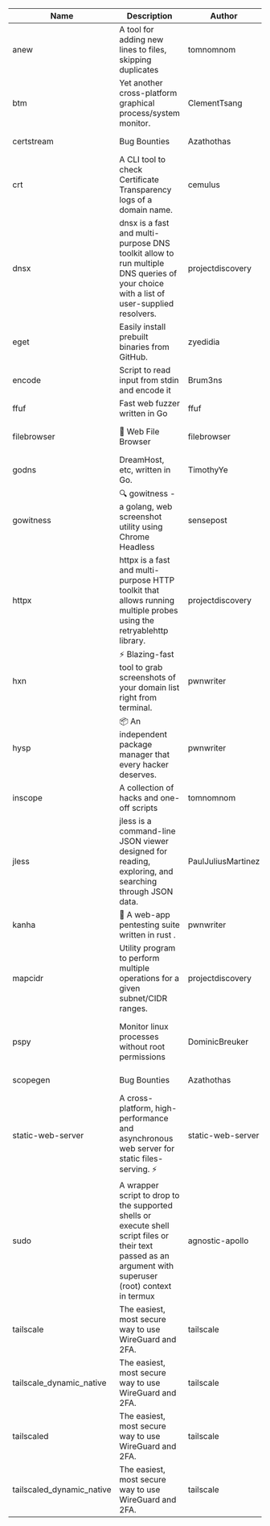 | Name | Description | Author | Repository | Stars | Version | Updated | Size | SHA256SUM | B3SUM | Source | Language | License |
| ---- | ----------- | ------ | ---------- | ----- | ------- | ------- | ---- | --- | ------ | --------|-------- | ------- |
| anew | A tool for adding new lines to files, skipping duplicates | tomnomnom | [https://github.com/tomnomnom/anew](https://github.com/tomnomnom/anew) | 1144 | v0.1.1 | 2022-03-15T22:35:31Z | 1.48 MB | 018ce94bfb9337fe29c3089bee3dc21fc99d75315c9fd657e09c753f0421d6dc | 8969b90775932fe4fa96484ef5cebf3ba15939353e07017e7b1fce244591a100 | https://bin.ajam.dev/arm64_v8a_Android/anew | Go | MIT License |
| btm | Yet another cross-platform graphical process/system monitor. | ClementTsang | [https://github.com/ClementTsang/bottom](https://github.com/ClementTsang/bottom) | 8339 | 0.9.6 | 2023-08-27T01:43:44Z | 3.25 MB | ed7a169d216c00a9f0b0f6afb1c4e9864cc39c434027168440dc1f8c7cac369a | 52dc0e8e0058bf2dbf1334e67ee6eb10f8d63f76d91af97bdc2049d4a4a59e86 | https://bin.ajam.dev/arm64_v8a_Android/btm | Rust | MIT License |
| certstream |  Bug Bounties | Azathothas | [https://github.com/Azathothas/Arsenal](https://github.com/Azathothas/Arsenal) | 14 | null |  | 4.76 MB | e07207416df1e35443ade91c545b82cb5b2c8b4646d520040b06b601447b0568 | 04fdb49fe569bac9e69ff3983a400c67c812b6eb5dbf40fc9d3edd6538840e03 | https://bin.ajam.dev/arm64_v8a_Android/certstream | Shell | null |
| crt | A CLI tool to check Certificate Transparency logs of a domain name. | cemulus | [https://github.com/cemulus/crt](https://github.com/cemulus/crt) | 64 | v0.1.0 | 2022-03-08T21:41:54Z | 4.85 MB | 7a034e1a69ce0888d2e4ca387d2e6ff1ceeb918c669e42badcff5a35564217aa | 6ca8694035d8a455a65bed1def4ae1b346775ba72c77dd1d8e9c2a7d7735b3a8 | https://bin.ajam.dev/arm64_v8a_Android/crt | Go | Apache License 2.0 |
| dnsx | dnsx is a fast and multi-purpose DNS toolkit allow to run multiple DNS queries of your choice with a list of user-supplied resolvers. | projectdiscovery | [https://github.com/projectdiscovery/dnsx](https://github.com/projectdiscovery/dnsx) | 1844 | v1.1.6 | 2023-11-11T19:20:44Z | 26.22 MB | ef8d3e2bdbe8c98a7c5be1f05537ba637e2160dd0cff56afb292ca85fbf76eb7 | ea69a80893a0ba4dcbc18dbcacb0146614b68b79a3ad2719f04a2d7aa1beb3ef | https://bin.ajam.dev/arm64_v8a_Android/dnsx | Go | MIT License |
| eget | Easily install prebuilt binaries from GitHub. | zyedidia | [https://github.com/zyedidia/eget](https://github.com/zyedidia/eget) | 681 | v1.3.3 | 2023-02-22T05:15:46Z | 6.8 MB | 75dda989a64bb2fab29e70191b47d3154c88649dcf4e115d7998391b9430a259 | 50ca66a7e0b8754f7ed4a2775039d8c45cb07d2984d307bb94f1151c0cb89079 | https://bin.ajam.dev/arm64_v8a_Android/eget | Go | MIT License |
| encode | Script to read input from stdin and encode it | Brum3ns | [https://github.com/Brum3ns/encode](https://github.com/Brum3ns/encode) | 18 | null |  | 2.61 MB | 37c9e10f9fd426054c3496a8fddc37d918dc9aa57dd310390cf7d934a0afbbee | 04a611e0f2e97344f1088fc1c67983bec3f6f4a0754be5efcff06817304b865e | https://bin.ajam.dev/arm64_v8a_Android/encode | Go | MIT License |
| ffuf | Fast web fuzzer written in Go | ffuf | [https://github.com/ffuf/ffuf](https://github.com/ffuf/ffuf) | 10906 | v2.1.0 | 2023-09-16T12:23:19Z | 8.58 MB | 533d3200f0e3e211d0d83422ff26bf3ff209959e926147541837813da148f685 | 4b876d52fc0cf28b1ff098106275fa549d8282b73e5fd24a382f2daae4c1b754 | https://bin.ajam.dev/arm64_v8a_Android/ffuf | Go | MIT License |
| filebrowser | 📂 Web File Browser | filebrowser | [https://github.com/filebrowser/filebrowser](https://github.com/filebrowser/filebrowser) | 22512 | v2.27.0 | 2024-01-02T14:38:37Z | 13.94 MB | 4dac26e57afd8b1d53c702c39c08c2375963ac2893e0c00f6ea9676899ca77a5 | 77995c219657bafed76621a04ec239adfad2ad4c1ae331cd7d925a8b51c91acf | https://bin.ajam.dev/arm64_v8a_Android/filebrowser | Go | Apache License 2.0 |
| godns |  DreamHost, etc, written in Go. | TimothyYe | [https://github.com/TimothyYe/godns](https://github.com/TimothyYe/godns) | 1396 | v3.0.6 | 2024-01-25T15:49:38Z | 12.38 MB | 4d1f834a2a97e5f6ab61c9466b9db2890706e2c69070c46a8b8014de7964626c | 8d937783145854760782bc8e91a99b26fa05d79b2ee3dd3c948531db4a8b9bcc | https://bin.ajam.dev/arm64_v8a_Android/godns | Go | Apache License 2.0 |
| gowitness | 🔍 gowitness - a golang, web screenshot utility using Chrome Headless | sensepost | [https://github.com/sensepost/gowitness](https://github.com/sensepost/gowitness) | 2561 | 2.5.1 | 2023-10-29T11:11:30Z | 27.22 MB | 7c4af630a01d82575d530aecae8b4dd941adb77f01387c36868f68683b13d934 | 63a64b03f47bf800a70b11e4ee76b815f998e593f79398761cca1d313d9aff62 | https://bin.ajam.dev/arm64_v8a_Android/gowitness | Go | GNU General Public License v3.0 |
| httpx | httpx is a fast and multi-purpose HTTP toolkit that allows running multiple probes using the retryablehttp library. | projectdiscovery | [https://github.com/projectdiscovery/httpx](https://github.com/projectdiscovery/httpx) | 6421 | v1.3.9 | 2024-01-24T11:17:45Z | 42.14 MB | 47a673ca6092496272f2e73543c0f9d26a3179c83c8e284f057c6861373ba0f9 | 482e3c03710ba41f0b079d893824a5545d1c9884eb4af00d208a7b1c3dd97d8f | https://bin.ajam.dev/arm64_v8a_Android/httpx | Go | MIT License |
| hxn | ⚡ Blazing-fast tool to grab screenshots of your domain list right from terminal. | pwnwriter | [https://github.com/pwnwriter/haylxon](https://github.com/pwnwriter/haylxon) | 354 | v0.1.10 | 2024-01-09T15:11:15Z | 6.23 MB | 3d3b297f066245bae589faa4dfef56cc4b048261e25da2a5f79e645dc94a0ca8 | d925a36645b7b18ffd8c70a39dfc0029780ca7f56a37918ad89a3eb739c5c8b6 | https://bin.ajam.dev/arm64_v8a_Android/hxn | Rust | MIT License |
| hysp | 📦 An independent package manager that every hacker deserves. | pwnwriter | [https://github.com/pwnwriter/hysp](https://github.com/pwnwriter/hysp) | 398 | v0.1.2 | 2023-12-13T15:03:18Z | 3.4 MB | 521405ebfeb26807927a77858853e4987b9a976edda819dc61baca0e0c9ec4cb | f4cbdafa4c42e434137e1be24f91e98ee94f72741d1efa61d643c722f8086540 | https://bin.ajam.dev/arm64_v8a_Android/hysp | Rust | MIT License |
| inscope | A collection of hacks and one-off scripts | tomnomnom | [https://github.com/tomnomnom/hacks](https://github.com/tomnomnom/hacks) | 1990 | null |  | 1.87 MB | 4b58ff2179b5a711ae287c84383e3914a56bbb52ab0c074989819da35915ce84 | bb1cab81df281e0775a07b16889070605cecdf7b1b0dc627293b19d3750776e5 | https://bin.ajam.dev/arm64_v8a_Android/inscope | Go | null |
| jless | jless is a command-line JSON viewer designed for reading, exploring, and searching through JSON data. | PaulJuliusMartinez | [https://github.com/PaulJuliusMartinez/jless](https://github.com/PaulJuliusMartinez/jless) | 4335 | v0.9.0 | 2023-07-17T02:51:34Z | 1.83 MB | f95b2c666fcc770a829cc241b7ad2631bc41258d8afd9a9a0f5115635279098a | e54b6f5027f01876c0d6cff993c6e75a0be33eec0242601e2b969536ee99a627 | https://bin.ajam.dev/arm64_v8a_Android/jless | Rust | MIT License |
| kanha | 🦚 A web-app pentesting suite written in rust . | pwnwriter | [https://github.com/pwnwriter/kanha](https://github.com/pwnwriter/kanha) | 239 | v-v0.1.2 | 2023-10-17T16:42:52Z | 2.91 MB | e98b78edc697919a405311f1b4b317ffe0b6a6917eca32effa3c998529e29e4f | 16f9c9f6e31758be0255755f8066c843702e7c8a92383919b8760a116bfb5aff | https://bin.ajam.dev/arm64_v8a_Android/kanha | Rust | MIT License |
| mapcidr | Utility program to perform multiple operations for a given subnet/CIDR ranges. | projectdiscovery | [https://github.com/projectdiscovery/mapcidr](https://github.com/projectdiscovery/mapcidr) | 886 | v1.1.16 | 2023-11-23T07:59:56Z | 23.4 MB | 28978f76acc7e040c5c874a2ef23c41912df21de57925c07bbb2127eb96aaffd | cb430417c7ffbdd912d8a96ad60dc13783f311a31e8b1dc435b618e37acba50e | https://bin.ajam.dev/arm64_v8a_Android/mapcidr | Go | MIT License |
| pspy | Monitor linux processes without root permissions | DominicBreuker | [https://github.com/DominicBreuker/pspy](https://github.com/DominicBreuker/pspy) | 4349 | v1.2.1 | 2023-01-17T21:10:08Z | 3.65 MB | 453897798404dafb3a3029f5f194b47b49c7458df43897d171a90cd8894b77d9 | 17f60dda9c674fd3400a10dfcca6c15e2a582c9667101c368297ea5f27dca7fd | https://bin.ajam.dev/arm64_v8a_Android/pspy | Go | GNU General Public License v3.0 |
| scopegen |  Bug Bounties | Azathothas | [https://github.com/Azathothas/Arsenal](https://github.com/Azathothas/Arsenal) | 14 | null |  | 1.61 MB | 545aafe03d6f57a0a7b4824a3fabe45f2882935d8faf8ea219f206269bd29a1f | bf4ab1bca55993e2d8675212567dffb19ab7c613a03df8918b7f781d6ab3ab21 | https://bin.ajam.dev/arm64_v8a_Android/scopegen | Shell | null |
| static-web-server | A cross-platform, high-performance and asynchronous web server for static files-serving. ⚡ | static-web-server | [https://github.com/static-web-server/static-web-server](https://github.com/static-web-server/static-web-server) | 999 | v2.25.0 | 2024-01-23T00:03:19Z | 6.8 MB | c2f88a85c97bf9547466106633feee4c79378ee18624311b72798b235fff1237 | 10d6227ab1882bec3a376aaf5f63437a85ab1c915b5cfda7a7c55579ba8e6149 | https://bin.ajam.dev/arm64_v8a_Android/static-web-server | Rust | Apache License 2.0 |
| sudo | A wrapper script to drop to the supported shells or execute shell script files or their text passed as an argument with superuser (root) context in termux | agnostic-apollo | [https://github.com/agnostic-apollo/sudo](https://github.com/agnostic-apollo/sudo) | 65 | v0.2.0 | 2021-04-10T21:03:11Z | 250.38 kB | 9e56787b3ca489a9eb9e3a64f54944aa92c728d18576972ef7ef6bb10ca6462c | 261a7ec6cf5ed2fbc82f8128f2583eda7faeb8939b9e08143046f0b046e504ae | https://bin.ajam.dev/arm64_v8a_Android/sudo | Shell | MIT License |
| tailscale | The easiest, most secure way to use WireGuard and 2FA. | tailscale | [https://github.com/tailscale/tailscale](https://github.com/tailscale/tailscale) | 15213 | v1.58.2 | 2024-01-23T22:41:49Z | 10.92 MB | b4436d601a0a777d905590fcaf4eb55f45eb63a76e8459c513b0fa1d887b2a16 | ef80806ae45dd0d4f2bec4c59b202a4c9bd33e5c792b240a1a238c5e4364e1f1 | https://bin.ajam.dev/arm64_v8a_Android/tailscale | Go | BSD 3-Clause New or Revised License |
| tailscale_dynamic_native | The easiest, most secure way to use WireGuard and 2FA. | tailscale | [https://github.com/tailscale/tailscale](https://github.com/tailscale/tailscale) | 15213 | v1.58.2 | 2024-01-23T22:41:49Z | 11.28 MB | 791ff61c321b56d09d290f3a6034d74e81db390b9ec8946b2631494d2f4c3ba8 | 616c34aa2180035c2b7a76435d6f07587160bc4a8683646f452af7f64f7764ed | https://bin.ajam.dev/arm64_v8a_Android/tailscale_dynamic_native | Go | BSD 3-Clause New or Revised License |
| tailscaled | The easiest, most secure way to use WireGuard and 2FA. | tailscale | [https://github.com/tailscale/tailscale](https://github.com/tailscale/tailscale) | 15213 | v1.58.2 | 2024-01-23T22:41:49Z | 20.48 MB | 5504897030b405888ef389c97a4079d2b3fa869f6ed97132d62c5229a6f126f9 | 08d5aab8a7e544017f5581a5850eb34c6286fc6eba67f60382ea5b70fc261afc | https://bin.ajam.dev/arm64_v8a_Android/tailscaled | Go | BSD 3-Clause New or Revised License |
| tailscaled_dynamic_native | The easiest, most secure way to use WireGuard and 2FA. | tailscale | [https://github.com/tailscale/tailscale](https://github.com/tailscale/tailscale) | 15213 | v1.58.2 | 2024-01-23T22:41:49Z | 21.67 MB | 68233a5e59367762c6355a0f31c745041cde891569ab3735b7b0189ed2f1dcd8 | cf357f67f792324e1f672804539d4f8b942d64024f62bf4096aa15001115cd21 | https://bin.ajam.dev/arm64_v8a_Android/tailscaled_dynamic_native | Go | BSD 3-Clause New or Revised License |
